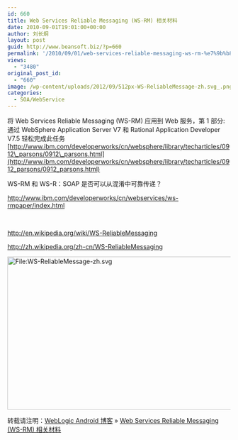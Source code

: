 ```yaml
---
id: 660
title: Web Services Reliable Messaging (WS-RM) 相关材料
date: 2010-09-01T19:01:00+00:00
author: 刘长炯
layout: post
guid: http://www.beansoft.biz/?p=660
permalink: '/2010/09/01/web-services-reliable-messaging-ws-rm-%e7%9b%b8%e5%85%b3%e6%9d%90%e6%96%99/'
views:
  - "3480"
original_post_id:
  - "660"
image: /wp-content/uploads/2012/09/512px-WS-ReliableMessage-zh.svg_.png
categories:
  - SOA/WebService
---
```

将 Web Services Reliable Messaging (WS-RM) 应用到 Web 服务，第 1 部分: 通过 WebSphere Application Server V7 和 Rational Application Developer V7.5 轻松完成此任务[http://www.ibm.com/developerworks/cn/websphere/library/techarticles/0912\_parsons/0912\_parsons.html](http://www.ibm.com/developerworks/cn/websphere/library/techarticles/0912_parsons/0912_parsons.html)

WS-RM 和 WS-R：SOAP 是否可以从混淆中可靠传递？

<http://www.ibm.com/developerworks/cn/webservices/ws-rmpaper/index.html>

&#160;

<http://en.wikipedia.org/wiki/WS-ReliableMessaging>

<http://zh.wikipedia.org/zh-cn/WS-ReliableMessaging>

[<img height="345" alt="File:WS-ReliableMessage-zh.svg" src="http://upload.wikimedia.org/wikipedia/commons/thumb/4/40/WS-ReliableMessage-zh.svg/512px-WS-ReliableMessage-zh.svg.png" width="512" />](http://upload.wikimedia.org/wikipedia/commons/4/40/WS-ReliableMessage-zh.svg)

转载请注明：[WebLogic Android 博客](http://www.beansoft.biz) &raquo; [Web Services Reliable Messaging (WS-RM) 相关材料](http://www.beansoft.biz/2010/09/01/web-services-reliable-messaging-ws-rm-%e7%9b%b8%e5%85%b3%e6%9d%90%e6%96%99/)